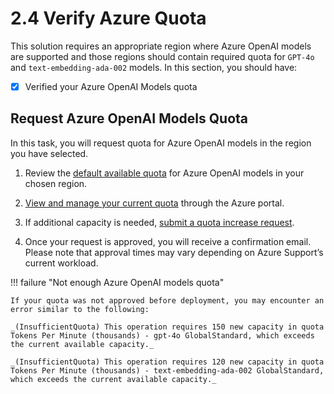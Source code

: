 # 2.4 Verify Azure Quota

This solution requires an appropriate region where Azure OpenAI models are supported and those regions should contain required quota for `GPT-4o` and `text-embedding-ada-002` models. In this section, you should have:

- [X] Verified your Azure OpenAI Models quota

## Request Azure OpenAI Models Quota

In this task, you will request quota for Azure OpenAI models in the region you have selected.

1. Review the [default available quota](https://learn.microsoft.com/en-us/azure/ai-services/openai/quotas-limits?utm_source=chatgpt.com&tabs=REST#gpt-4o-global-standard) for Azure OpenAI models in your chosen region.

2. [View and manage your current quota](https://learn.microsoft.com/en-us/azure/ai-services/openai/how-to/quota?tabs=rest) through the Azure portal.

3. If additional capacity is needed, [submit a quota increase request](https://learn.microsoft.com/en-us/azure/ai-services/openai/how-to/quota?tabs=rest#request-more-quota).

4. Once your request is approved, you will receive a confirmation email.
   Please note that approval times may vary depending on Azure Support’s current workload.

!!! failure "Not enough Azure OpenAI models quota"

    If your quota was not approved before deployment, you may encounter an error similar to the following:

    _(InsufficientQuota) This operation requires 150 new capacity in quota Tokens Per Minute (thousands) - gpt-4o GlobalStandard, which exceeds the current available capacity._

    _(InsufficientQuota) This operation requires 120 new capacity in quota Tokens Per Minute (thousands) - text-embedding-ada-002 GlobalStandard, which exceeds the current available capacity._

